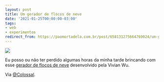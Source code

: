 ```yaml
---
layout: post
title: Um gerador de flocos de neve
date: '2021-01-25T00:00:00-03:00'
tags:
- web
- experimentos
redirect_from: https://paomortadela.com.br/post/658131275664769024/um-gerador-de-flocos-de-neve
---
```

![](https://64.media.tumblr.com/e18c8fc3a06938bc9606964b2d6d3777/7831471c5bc1db58-a1/s540x810/5c024e88047c8e5aa890d3b0482e7aa6ded09eb6.jpg)

Eu posso ou não ter perdido algumas horas da minha tarde brincando com esse [gerador de flocos de neve](https://viviariums.com/projects/snowflake/interactive/) desenvolvido pela Vivian Wu.

Via [@Colossal](https://twitter.com/Colossal/status/1353722245319856130).

